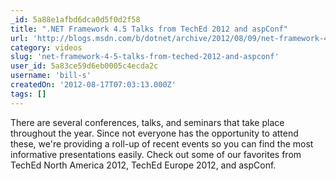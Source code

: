 ```yaml
---
_id: 5a88e1afbd6dca0d5f0d2f58
title: ".NET Framework 4.5 Talks from TechEd 2012 and aspConf"
url: 'http://blogs.msdn.com/b/dotnet/archive/2012/08/09/net-framework-4-5-talks-from-teched-2012-and-aspconf.aspx'
category: videos
slug: 'net-framework-4-5-talks-from-teched-2012-and-aspconf'
user_id: 5a83ce59d6eb0005c4ecda2c
username: 'bill-s'
createdOn: '2012-08-17T07:03:13.000Z'
tags: []
---
```


There are several conferences, talks, and seminars that take place throughout the year. Since not everyone has the opportunity to attend these, we're providing a roll-up of recent events so you can find the most informative presentations easily. Check out some of our favorites from TechEd North America 2012, TechEd Europe 2012, and aspConf.
